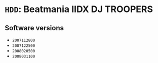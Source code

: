 # `HDD`: Beatmania IIDX DJ TROOPERS

## Software versions

* `2007112800`
* `2007122500`
* `2008020500`
* `2008031100`
